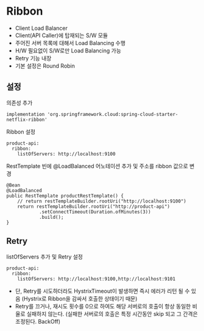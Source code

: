 # Ribbon
- Client Load Balancer  
- Client(API Caller)에 탑재되는 S/W 모듈
- 주어진 서버 목록에 대해서 Load Balancing 수행
- H/W 필요없이 S/W로만 Load Balancing 가능
- Retry 기능 내장
- 기본 설정은 Round Robin

## 설정
의존성 추가
````
implementation 'org.springframework.cloud:spring-cloud-starter-netflix-ribbon'
````

Ribbon 설정
````
product-api:
  ribbon:
    listOfServers: http://localhost:9100
````

RestTemplate 빈에 @LoadBalanced 어노테이션 추가 및 주소를 ribbon 값으로 변경
````
@Bean
@LoadBalanced
public RestTemplate productRestTemplate() {
    // return restTemplateBuilder.rootUri("http://localhost:9100")
    return restTemplateBuilder.rootUri("http://product-api")
            .setConnectTimeout(Duration.ofMinutes(3))
            .build();
}
````

## Retry
listOfServers 추가 및 Retry 설정  
````
product-api:
  ribbon:
    listOfServers: http://localhost:9100,http://localhost:9101

````
- 단, Retry를 시도하더라도 HystrixTimeout이 발생하면 즉시 에러가 리턴 될 수 있음 (Hystrix로 Ribbon을 감싸서 호출한 상태이기 때문)
- Retry를 끄거나, 재시도 횟수를 0으로 하여도 해당 서버로의 호출이 항상 동일한 비율로 실패하지 않는다. (실패한 서버로의 호출은 특정 시간동안 skip 되고 그 간격은 조정된다. BackOff)